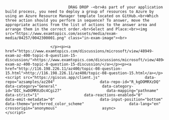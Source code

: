 <p class="card-text">
							
								DRAG DROP -<br>As part of your application build process, you need to deploy a group of resources to Azure by using an Azure Resource Manager template located on GitHub.<br>Which three action should you perform in sequence? To answer, move the appropriate actions from the list of actions to the answer area and arrange them in the correct order.<br>Select and Place:<br><img src="https://www.examtopics.com/assets/media/exam-media/04257/0042300001.png" class="in-exam-image"><br>
							
						</p><p><a href="https://www.examtopics.com/discussions/microsoft/view/48949-exam-az-400-topic-8-question-15-discussion/">https://www.examtopics.com/discussions/microsoft/view/48949-exam-az-400-topic-8-question-15-discussion/</a></p><p><a href="http://116.198.226.11/az400/topic-08-question-15.html">http://116.198.226.11/az400/topic-08-question-15.html</a></p><script src="https://giscus.app/client.js"                    data-repo="azsamples/az204"                    data-repo-id="R_kgDOMRXzDQ"                    data-category="General"                    data-category-id="DIC_kwDOMRXzDc4Cgi27"                    data-mapping="pathname"                    data-strict="1"                    data-reactions-enabled="0"                    data-emit-metadata="0"                    data-input-position="bottom"                    data-theme="preferred_color_scheme"                    data-lang="en"                    crossorigin="anonymous"                    async>                    </script>
